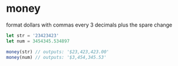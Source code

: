 # money
format dollars with commas every 3 decimals plus the spare change

```js
let str = '23423423'
let num = 3454345.534897

money(str) // outputs: '$23,423,423.00'
money(num) // outputs: '$3,454,345.53'

```
